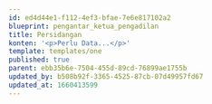 ```yaml
---
id: ed4d44e1-f112-4ef3-bfae-7e6e817102a2
blueprint: pengantar_ketua_pengadilan
title: Persidangan
konten: '<p>Perlu Data...</p>'
template: templates/one
published: true
parent: ebb35b6e-7504-455d-89cd-76899ae1755b
updated_by: b508b92f-3365-4525-87cb-07d49957fd67
updated_at: 1660413599
---
```

